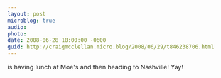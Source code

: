```yaml
---
layout: post
microblog: true
audio: 
photo: 
date: 2008-06-28 18:00:00 -0600
guid: http://craigmcclellan.micro.blog/2008/06/29/t846238706.html
---
```

is having lunch at Moe's and then heading to Nashville! Yay!
